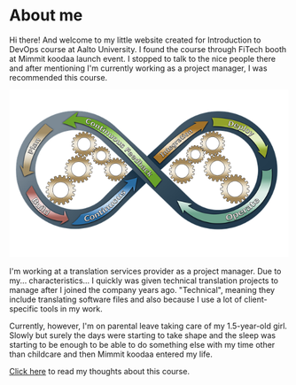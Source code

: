 # About me

Hi there! And welcome to my little website created for Introduction to DevOps course at Aalto University. 
I found the course through FiTech booth at Mimmit koodaa launch event. I stopped to talk to the nice people there and 
after mentioning I'm currently working as a project manager, I was recommended this course.

![DevOps image by Dirk Wouters from Pixabay](devops-image.png)

I'm working at a translation services provider as a project manager. Due to my... characteristics... I quickly was given 
technical translation projects to manage after I joined the company years ago. "Technical", meaning they include 
translating software files and also because I use a lot of client-specific tools in my work.

Currently, however, I'm on parental leave taking care of my 1.5-year-old girl. Slowly but surely the days were starting 
to take shape and the sleep was starting to be enough to be able to do something else with my time other than childcare
and then Mimmit koodaa entered my life.

[Click here](diary-014.html) to read my thoughts about this course.
